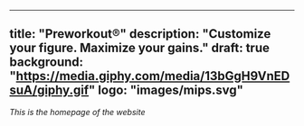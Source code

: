 
---
title: "Preworkout®"
description: "Customize your figure. Maximize your gains."
draft: true
background: "https://media.giphy.com/media/13bGgH9VnEDsuA/giphy.gif"
logo: "images/mips.svg"
---

*This is the homepage of the website*
